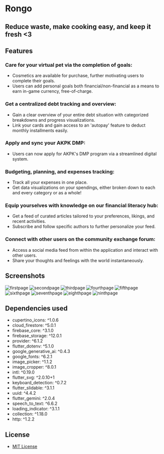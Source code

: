 # Rongo
## Reduce waste, make cooking easy, and keep it fresh <3


## Features
### Care for your virtual pet via the completion of goals:
- Cosmetics are available for purchase, further motivating users to complete their goals.
- Users can add personal goals both financial/non-financial as a means to earn in-game currency, free-of-charge.
### Get a centralized debt tracking and overview:
- Gain a clear overview of your entire debt situation with categorized breakdowns and progress visualizations.
- Link your cards and gain access to an 'autopay' feature to deduct monthly installments easily.
### Apply and sync your AKPK DMP:
- Users can now apply for AKPK's DMP program via a streamlined digital system.
### Budgeting, planning, and expenses tracking:
- Track all your expenses in one place.
- Get data visualizations on your spendings, either broken down to each and every category or as a whole!
### Equip yourselves with knowledge on our financial literacy hub:
- Get a feed of curated articles tailored to your preferences, likings, and recent activities.
- Subscribe and follow specific authors to further personalize your feed.
### Connect with other users on the community exchange forum:
- Access a social media feed from within the application and interact with other users.
- Share your thoughts and feelings with the world instantaneously.

## Screenshots
![firstpage](https://github.com/Dalton-G/rongo/blob/main/screenshots/2.png?raw=true)
![secondpage](https://github.com/Dalton-G/rongo/blob/main/screenshots/3.png?raw=true)
![thirdpage](https://github.com/Dalton-G/rongo/blob/main/screenshots/4.png?raw=true)
![fourthpage](https://github.com/Dalton-G/rongo/blob/main/screenshots/5.png?raw=true)
![fifthpage](https://github.com/Dalton-G/rongo/blob/main/screenshots/6.png?raw=true)
![sixthpage](https://github.com/Dalton-G/rongo/blob/main/screenshots/7.png?raw=true)
![seventhpage](https://github.com/Dalton-G/rongo/blob/main/screenshots/8.png?raw=true)
![eighthpage](https://github.com/Dalton-G/rongo/blob/main/screenshots/9.png?raw=true)
![ninthpage](https://github.com/Dalton-G/rongo/blob/main/screenshots/10.png?raw=true)

## Dependencies used
- cupertino_icons: ^1.0.6
- cloud_firestore: ^5.0.1
- firebase_core: ^3.1.0
- firebase_storage: ^12.0.1
- provider: ^6.1.2
- flutter_dotenv: ^5.1.0
- google_generative_ai: ^0.4.3
- google_fonts: ^6.2.1
- image_picker: ^1.1.2
- image_cropper: ^8.0.1
- intl: ^0.19.0
- flutter_svg: ^2.0.10+1
- keyboard_detection: ^0.7.2
- flutter_slidable: ^3.1.1
- uuid: ^4.4.2
- flutter_gemini: ^2.0.4
- speech_to_text: ^6.6.2
- loading_indicator: ^3.1.1
- collection: ^1.18.0
- http: ^1.2.2

## License
- [MIT License](https://github.com/Dalton-G/rongo/blob/main/LICENSE)
